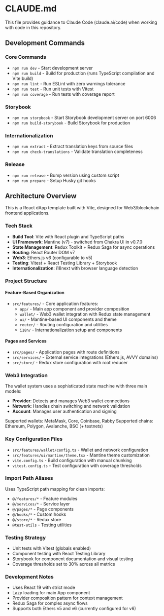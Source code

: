 # CLAUDE.md

This file provides guidance to Claude Code (claude.ai/code) when working with code in this repository.

## Development Commands

### Core Commands
- `npm run dev` - Start development server
- `npm run build` - Build for production (runs TypeScript compilation and Vite build)
- `npm run lint` - Run ESLint with zero warnings tolerance
- `npm run test` - Run unit tests with Vitest
- `npm run coverage` - Run tests with coverage report

### Storybook
- `npm run storybook` - Start Storybook development server on port 6006
- `npm run build-storybook` - Build Storybook for production

### Internationalization
- `npm run extract` - Extract translation keys from source files
- `npm run check-translations` - Validate translation completeness

### Release
- `npm run release` - Bump version using custom script
- `npm run prepare` - Setup Husky git hooks

## Architecture Overview

This is a React dApp template built with Vite, designed for Web3/blockchain frontend applications.

### Tech Stack
- **Build Tool**: Vite with React plugin and TypeScript paths
- **UI Framework**: Mantine (v7) - switched from Chakra UI in v0.7.0
- **State Management**: Redux Toolkit + Redux Saga for async operations
- **Routing**: React Router DOM v7
- **Web3**: Ethers.js v6 (configurable to v5)
- **Testing**: Vitest + React Testing Library + Storybook
- **Internationalization**: i18next with browser language detection

### Project Structure

#### Feature-Based Organization
- `src/features/` - Core application features:
  - `app/` - Main app component and provider composition
  - `wallet/` - Web3 wallet integration with Redux state management
  - `ui/` - Mantine-based UI components and theme
  - `router/` - Routing configuration and utilities
  - `i18n/` - Internationalization setup and components

#### Pages and Services
- `src/pages/` - Application pages with route definitions
- `src/services/` - External service integrations (Ethers.js, AVVY domains)
- `src/store/` - Redux store configuration with root reducer

### Web3 Integration

The wallet system uses a sophisticated state machine with three main models:
- **Provider**: Detects and manages Web3 wallet connections
- **Network**: Handles chain switching and network validation  
- **Account**: Manages user authentication and signing

Supported wallets: MetaMask, Core, Coinbase, Rabby
Supported chains: Ethereum, Polygon, Avalanche, BSC (+ testnets)

### Key Configuration Files
- `src/features/wallet/config.ts` - Wallet and network configuration
- `src/features/ui/mantine/theme.tsx` - Mantine theme customization
- `vite.config.ts` - Build configuration with manual chunking
- `vitest.config.ts` - Test configuration with coverage thresholds

### Import Path Aliases
Uses TypeScript path mapping for clean imports:
- `@/features/*` - Feature modules
- `@/services/*` - Service layer
- `@/pages/*` - Page components
- `@/hooks/*` - Custom hooks
- `@/store/*` - Redux store
- `@test-utils` - Testing utilities

### Testing Strategy
- Unit tests with Vitest (globals enabled)
- Component testing with React Testing Library
- Storybook for component documentation and visual testing
- Coverage thresholds set to 30% across all metrics

### Development Notes
- Uses React 19 with strict mode
- Lazy loading for main App component
- Provider composition pattern for context management
- Redux Saga for complex async flows
- Supports both Ethers v5 and v6 (currently configured for v6)